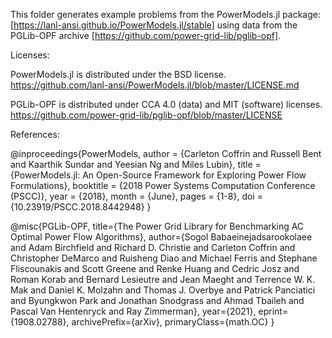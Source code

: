 This folder generates example problems from the PowerModels.jl package:
[https://lanl-ansi.github.io/PowerModels.jl/stable] using data from the 
PGLib-OPF archive [https://github.com/power-grid-lib/pglib-opf].




Licenses:

PowerModels.jl is distributed under the BSD license.
https://github.com/lanl-ansi/PowerModels.jl/blob/master/LICENSE.md

PGLib-OPF is distributed under CCA 4.0 (data) and MIT (software) licenses.
https://github.com/power-grid-lib/pglib-opf/blob/master/LICENSE


References: 

@inproceedings{PowerModels,
  author = {Carleton Coffrin and Russell Bent and Kaarthik Sundar and Yeesian Ng and Miles Lubin},
  title = {PowerModels.jl: An Open-Source Framework for Exploring Power Flow Formulations},
  booktitle = {2018 Power Systems Computation Conference (PSCC)},
  year = {2018},
  month = {June},
  pages = {1-8},
  doi = {10.23919/PSCC.2018.8442948}
}

@misc{PGLib-OPF,
      title={The Power Grid Library for Benchmarking AC Optimal Power Flow Algorithms}, 
      author={Sogol Babaeinejadsarookolaee and Adam Birchfield and Richard D. Christie and Carleton Coffrin and Christopher DeMarco and Ruisheng Diao and Michael Ferris and Stephane Fliscounakis and Scott Greene and Renke Huang and Cedric Josz and Roman Korab and Bernard Lesieutre and Jean Maeght and Terrence W. K. Mak and Daniel K. Molzahn and Thomas J. Overbye and Patrick Panciatici and Byungkwon Park and Jonathan Snodgrass and Ahmad Tbaileh and Pascal Van Hentenryck and Ray Zimmerman},
      year={2021},
      eprint={1908.02788},
      archivePrefix={arXiv},
      primaryClass={math.OC}
}